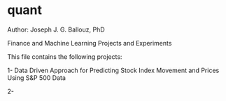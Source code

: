 # quant
Author: Joseph J. G. Ballouz, PhD

Finance and Machine Learning Projects and Experiments

This file contains the following projects:

1- Data Driven Approach for Predicting Stock Index Movement and Prices Using S&P 500 Data

2-
